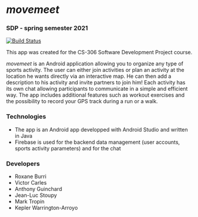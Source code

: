 # *movemeet*

### SDP - spring semester 2021

[![Build Status](https://api.cirrus-ci.com/github/movemeet/movemeet.svg)](https://cirrus-ci.com/github/movemeet/movemeet)

This app was created for the CS-306 Software Development Project course.

*movemeet* is an Android application allowing you to organize any type of sports activity. The user can either join activities or plan an activity at the location he wants directly via an interactive map. He can then add a description to his activity and invite partners to join him! Each activity has its own chat allowing participants to communicate in a simple and efficient way. The app includes additional features such as workout exercises and the possibility to record your GPS track during a run or a walk.

### Technologies
* The app is an Android app developped with Android Studio and written in Java
* Firebase is used for the backend data management (user accounts, sports activity parameters) and for the chat

### Developers
* Roxane Burri
* Victor Carles
* Anthony Guinchard
* Jean-Luc Stoupy
* Mark Tropin
* Kepler Warrington-Arroyo
